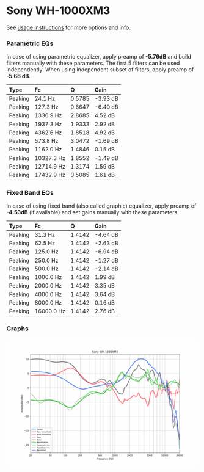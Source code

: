 # Sony WH-1000XM3
See [usage instructions](https://github.com/jaakkopasanen/AutoEq#usage) for more options and info.

### Parametric EQs
In case of using parametric equalizer, apply preamp of **-5.76dB** and build filters manually
with these parameters. The first 5 filters can be used independently.
When using independent subset of filters, apply preamp of **-5.68 dB**.

| Type    | Fc         |      Q | Gain     |
|:--------|:-----------|:-------|:---------|
| Peaking | 24.1 Hz    | 0.5785 | -3.93 dB |
| Peaking | 127.3 Hz   | 0.6647 | -6.40 dB |
| Peaking | 1336.9 Hz  | 2.8685 | 4.52 dB  |
| Peaking | 1937.3 Hz  | 1.9333 | 2.92 dB  |
| Peaking | 4362.6 Hz  | 1.8518 | 4.92 dB  |
| Peaking | 573.8 Hz   | 3.0472 | -1.69 dB |
| Peaking | 1162.0 Hz  | 1.4846 | 0.15 dB  |
| Peaking | 10327.3 Hz | 1.8552 | -1.49 dB |
| Peaking | 12714.9 Hz | 1.3174 | 1.59 dB  |
| Peaking | 17432.9 Hz | 0.5085 | 1.61 dB  |

### Fixed Band EQs
In case of using fixed band (also called graphic) equalizer, apply preamp of **-4.53dB**
(if available) and set gains manually with these parameters.

| Type    | Fc         |      Q | Gain     |
|:--------|:-----------|:-------|:---------|
| Peaking | 31.3 Hz    | 1.4142 | -4.64 dB |
| Peaking | 62.5 Hz    | 1.4142 | -2.63 dB |
| Peaking | 125.0 Hz   | 1.4142 | -6.94 dB |
| Peaking | 250.0 Hz   | 1.4142 | -1.27 dB |
| Peaking | 500.0 Hz   | 1.4142 | -2.14 dB |
| Peaking | 1000.0 Hz  | 1.4142 | 1.99 dB  |
| Peaking | 2000.0 Hz  | 1.4142 | 3.35 dB  |
| Peaking | 4000.0 Hz  | 1.4142 | 3.64 dB  |
| Peaking | 8000.0 Hz  | 1.4142 | 0.16 dB  |
| Peaking | 16000.0 Hz | 1.4142 | 2.76 dB  |

### Graphs
![](./Sony%20WH-1000XM3.png)